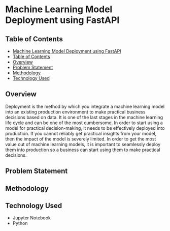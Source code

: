 # Machine Learning Model Deployment using FastAPI
## Table of Contents
 - [Machine Learning Model Deployment using FastAPI](#machine-learning-model-deployment-using-fastapi)
  - [Table of Contents](#table-of-contents)
  - [Overview](#overview)
  - [Problem Statement](#problem-statement)
  - [Methodology](#methodology)
  - [Technology Used](#technology-used)


## Overview
Deployment is the method by which you integrate a machine learning model into an existing production environment to
 make practical business decisions based on data. It is one of the last stages in the machine learning life cycle and
  can be one of the most cumbersome.
  In order to start using a model for practical decision-making, it needs to be effectively deployed into production. If you cannot reliably
   get practical insights from your model, then the impact of the model is severely limited.
   In order to get the most value out of machine learning models, it is important to seamlessly deploy them into production so a business can start using them to make practical decisions.
## Problem Statement

## Methodology

## Technology Used
- Jupyter Notebook
- Python



